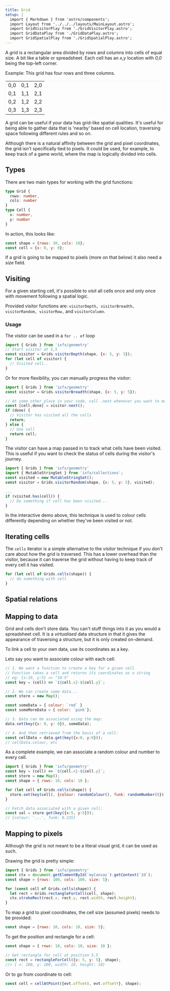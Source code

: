 ```yaml
---
title: Grid
setup: |
  import { Markdown } from 'astro/components';
  import Layout from '../../../layouts/MainLayout.astro';
  import GridVisitorPlay from './GridVisitorPlay.astro';
  import GridDataPlay from './GridDataPlay.astro';
  import GridSpatialPlay from './GridSpatialPlay.astro';
---
```


A _grid_ is a rectangular area divided by rows and columns into cells of equal size. A bit like a table or spreadsheet. Each cell has an _x,y_ location with _0,0_ being the top-left corner.

Example: This grid has four rows and three columns.
<div>
  <table style="width:auto; border: 1px solid whitesmoke">
  <tr><td>0,0</td><td>0,1</td><td>2,0</td></tr>
  <tr><td>0,1</td><td>1,1</td><td>2,1</td></tr>
  <tr><td>0,2</td><td>1,2</td><td>2,2</td></tr>
  <tr><td>0,3</td><td>1,3</td><td>2,3</td></tr>
  </table>
</div>

A grid can be useful if your data has grid-like spatial qualities. It's useful for being able to gather data that is 'nearby' based on cell location, traversing space following different rules and so on.

Although there is a natural affinity between the grid and pixel coordinates, the grid isn't specifically tied to pixels. It could be used, for example, to keep track of a game world, where the map is logically divided into cells.

## Types

There are two main types for working with the grid functions:

```typescript
type Grid {
  rows: number,
  cols: number
}
type Cell {
  x: number,
  y: number
}
```

In action, this looks like:
```js
const shape = {rows: 10, cols: 10};
const cell = {x: 0, y: 0};
```

If a grid is going to be mapped to pixels (more on that below) it also need a _size_ field.


## Visiting

For a given starting cell, it's possible to _visit_ all cells once and only once with movement following a spatial logic.

<GridVisitorPlay />

Provided visitor functions are: `visitorDepth, visitorBreadth, visitorRandom, visitorRow,` and `visitorColumn`.

### Usage

The visitor can be used in a `for .. of` loop

```js
import { Grids } from 'ixfx/geometry'
// Start visitor at 5,5
const visitor = Grids.visitorDepth(shape, {x: 5, y: 5});
for (let cell of visitor) {
  // Visited cell..
}
```

Or for more flexibility, you can manually progress the visitor:
```js
import { Grids } from 'ixfx/geometry'
const visitor = Grids.visitorBreadth(shape, {x: 5, y: 5});

// At some other place in your code, call .next whenever you want to move the visitor
const [cell,done] = visitor.next();
if (done) { 
  // Visitor has visited all the cells
  return;
} else {
  // Use cell
  return cell;
}
```

The visitor can have a map passed in to track what cells have been visited. This is useful if you want to check the status of cells during the visitor's journey.

```js
import { Grids } from 'ixfx/geometry'
import { MutableStringSet } from 'ixfx/collections';
const visited = new MutableStringSet();
const visitor = Grids.visitorRandom(shape, {x: 5, y: 5}, visited);

...
if (visited.has(cell)) {
  // Do something if cell has been visited...
}
```

In the interactive demo above, this technique is used to colour cells differently depending on whether they've been visited or not.

## Iterating cells

The `cells` iterator is a simple alternative to the _visitor_ technique if you don't care about how the grid is traversed. This has a lower overhead than the visitor, because it can traverse the grid without having to keep track of every cell it has visited.

```js
for (let cell of Grids.cells(shape)) {
  // do something with cell
}
```

## Spatial relations

<GridSpatialPlay />

## Mapping to data

Grid and cells don't store data. You can't stuff things into it as you would a spreadsheet cell. It is a _virtualised_ data structure in that it gives the appearance of traversing a structure, but it is only created on-demand.

To link a cell to your own data, use its coordinates as a key.

Lets say you want to associate colour with each cell:

```js
// 1. We want a function to create a key for a given cell
// Function takes a cell and returns its coordinates as a string
// eg: {x:10, y:5} => "10-5"
const key = (cell) => `${cell.x}-${cell.y}`;

// 2. We can create some data...
const store = new Map();

const someData = { colour: `red` }
const someMoreData = { color: `pink`};

// 3. Data can be associated using the map:
data.set(key({x: 0, y: 0}), someData);

// 4. And then retrieved from the basis of a cell:
const cellData = data.get(key({x:0, y:0}));
// cellData.colour, etc
```

As a complete example, we can associate a random colour and number to every cell.

```js
import { Grids } from 'ixfx/geometry'
const key = (cell) => `${cell.x}-${cell.y}`;
const store = new Map();
const shape = { rows: 10, cols: 10 };

for (let cell of Grids.cells(shape)) {
  store.set(key(cell), {colour: randomColour(), funk: randomNumber()});
}

// Fetch data associated with a given cell:
const val = store.get(key({x:5, y:5}));
// {colour: '...', funk: 0.235}
```

<GridDataPlay />

## Mapping to pixels

Although the grid is not meant to be a literal visual grid, it can be used as such.

Drawing the grid is pretty simple:

```js
import { Grids } from 'ixfx/geometry'
const ctx = document.getElementById(`myCanvas`).getContext(`2d`);
const shape = {rows: 100, cols: 100, size: 5};

for (const cell of Grids.cells(shape)) {
  let rect = Grids.rectangleForCell(cell, shape);
  ctx.strokeRect(rect.x, rect.y, rect.width, rect.height);
}
```

To map a grid to pixel coordinates, the cell size (assumed pixels) needs to be provided:
```js
const shape = {rows: 10, cols: 10, size: 5};
```

To get the position and rectangle for a cell:

```js
const shape = { rows: 10, cols: 10, size: 10 };

// Get rectangle for cell at position 5,5
const rect = rectangleForCell({x: 5, y: 5}, shape); 
//> { x: 100, y: 100, width: 10, height: 10}
```

Or to go from coordinate to cell:

```js
const cell = cellAtPoint({evt.offsetX, evt.offsetY}, shape);
```




